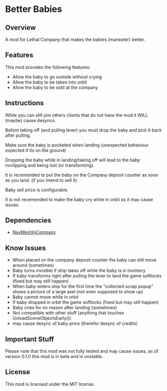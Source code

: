 # Better Babies

## Overview
A mod for Lethal Company that makes the babies (maneater) better.

## Features
This mod provides the following features:

- Allow the baby to go outside without crying
- Allow the baby to be taken into orbit
- Allow the baby to be sold at the company


## Instructions

While you can still join others clients that do not have the mod it WILL (maybe) cause desyncs.

Before taking off (and pulling lever) you must drop the baby and pick it back after pulling.

Make sure the baby is pocketed when landing (unexpected behaviour expected if its on the ground)

Dropping the baby while in landing/taking off will lead to the baby noclipping and being lost (or transforming).

It is recemended to put the baby on the Company deposit counter as soon as you land. (if you intend to sell it)

Baby sell price is configurable.

It is not recemended to make the baby cry while in orbit as it may cause issues.

## Dependencies
- [NavMeshInCompany](https://thunderstore.io/c/lethal-company/p/Kittenji/NavMeshInCompany/)

## Know Issues

- When placed on the company deposit counter the baby can still move around (sometimes)
- Baby turns invisible if ship takes off while the baby is in invintory
- If baby transforms right after pulling the lever to land the game softlocks (fixed but may still happen)
- When baby enters ship for the first time the "collected scrap popup" shows a picture of a large axel (not even supposed to show up)
- Baby cannot move while in orbit
- If baby dropped in orbit the game softlocks (fixed but may still happen)
- Baby cries for no reason after landing (sometimes)
- Not compatible with other stuff (anything that touches UnloadSceneObjectsEarly())
- may cause desync of baby price (therefor desync of credits)


## Important Stuff
Please note that this mod was not fully tested and may cause issues, as of version 0.1.0 this mod is in beta and is unstable.


## License
This mod is licensed under the MIT license.
